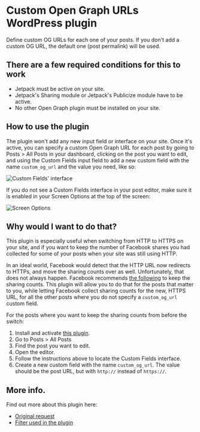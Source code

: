 # Custom Open Graph URLs WordPress plugin

Define custom OG URLs for each one of your posts. If you don't add a custom OG URL, the default one (post permalink) will be used.

## There are a few required conditions for this to work

- Jetpack must be active on your site.
- Jetpack's Sharing module or Jetpack's Publicize module have to be active.
- No other Open Graph plugin must be installed on your site.

## How to use the plugin

The plugin won't add any new input field or interface on your site. Once it's active, you can specify a custom Open Graph URL for each post by going to 
Posts > All Posts in your dashboard, clicking on the post you want to edit, and using the Custom Fields input field to add a new custom field with the name `custom_og_url` and the value you need, like so:

![Custom Fields' interface](https://cloud.githubusercontent.com/assets/426388/24169580/62189994-0e7e-11e7-9c9e-68548cf25444.png)

If you do not see a Custom Fields interface in your post editor, make sure it is enabled in your Screen Options at the top of the screen:

![Screen Options](https://cloud.githubusercontent.com/assets/426388/24169702/c07b4ab8-0e7e-11e7-9138-bc365ece7832.png)

## Why would I want to do that?

This plugin is especially useful when switching from HTTP to HTTPS on your site, and if you want to keep the number of Facebook shares you had collected for some of your posts when your site was still using HTTP.

In an ideal world, Facebook would detect that the HTTP URL now redirects to HTTPs, and move the sharing counts over as well. Unfortunately, that does not always happen. Facebook recommends [the following](https://developers.facebook.com/docs/sharing/webmasters/crawler#updating) to keep the sharing counts. This plugin will allow you to do that for the posts that matter to you, while letting Facebook collect sharing counts for the new, HTTPS URL, for all the other posts where you do not specify a `custom_og_url` custom field.

For the posts where you want to keep the sharing counts from before the switch:
1. Install and activate [this plugin](https://github.com/automattic/jetpack-addons/archive/custom-og-urls.zip).
2. Go to Posts > All Posts
3. Find the post you want to edit.
4. Open the editor.
5. Follow the instructions above to locate the Custom Fields interface.
6. Create a new custom field with the name `custom_og_url`. The value should be the post URL, but with `http://` instead of `https://`.

## More info.

Find out more about this plugin here:
- [Original request](https://wordpress.org/support/topic/sharing-social-share-counts-are-gone/#post-8941087)
- [Filter used in the plugin](https://developer.jetpack.com/hooks/jetpack_open_graph_tags/)
